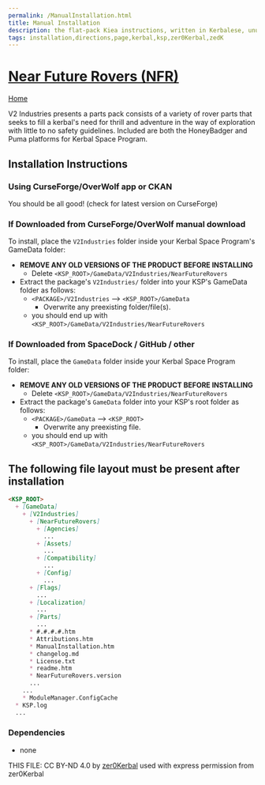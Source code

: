 ```yaml
---
permalink: /ManualInstallation.html
title: Manual Installation
description: the flat-pack Kiea instructions, written in Kerbalese, unusally present
tags: installation,directions,page,kerbal,ksp,zer0Kerbal,zedK
---
```

<!-- ManualInstallation.md v1.0.0.0
Near Future Rovers (NFR)
created: 26 Apr 2023
updated:

TEMPLATE: ManualInstallation.md v1.1.9.1
created: 01 Feb 2022
updated: 26 Apr 2023

based upon work by Lisias -->

# [Near Future Rovers (NFR)][mod]

[Home](./index.md)

V2 Industries presents a parts pack consists of a variety of rover parts that seeks to fill a kerbal's need for thrill and adventure in the way of exploration with little to no safety guidelines. Included are both the HoneyBadger and Puma platforms for Kerbal Space Program.

## Installation Instructions

### Using CurseForge/OverWolf app or CKAN

You should be all good! (check for latest version on CurseForge)

### If Downloaded from CurseForge/OverWolf manual download

To install, place the `V2Industries` folder inside your Kerbal Space Program's GameData folder:

* **REMOVE ANY OLD VERSIONS OF THE PRODUCT BEFORE INSTALLING**
  * Delete `<KSP_ROOT>/GameData/V2Industries/NearFutureRovers`
* Extract the package's `V2Industries/` folder into your KSP's GameData folder as follows:
  * `<PACKAGE>/V2Industries` --> `<KSP_ROOT>/GameData`
    * Overwrite any preexisting folder/file(s).
  * you should end up with `<KSP_ROOT>/GameData/V2Industries/NearFutureRovers`

### If Downloaded from SpaceDock / GitHub / other

To install, place the `GameData` folder inside your Kerbal Space Program folder:

* **REMOVE ANY OLD VERSIONS OF THE PRODUCT BEFORE INSTALLING**
  * Delete `<KSP_ROOT>/GameData/V2Industries/NearFutureRovers`
* Extract the package's `GameData` folder into your KSP's root folder as follows:
  * `<PACKAGE>/GameData` --> `<KSP_ROOT>`
    * Overwrite any preexisting file.
  * you should end up with `<KSP_ROOT>/GameData/V2Industries/NearFutureRovers`

## The following file layout must be present after installation

```markdown
<KSP_ROOT>
  + [GameData]
    + [V2Industries]
      + [NearFutureRovers]
        + [Agencies]
          ...
        + [Assets]
          ...
        + [Compatibility]
          ...
        + [Config]
          ...
      + [Flags]
        ...
      + [Localization]
        ...
      + [Parts]
        ...
      * #.#.#.#.htm
      * Attributions.htm
      * ManualInstallation.htm
      * changelog.md
      * License.txt
      * readme.htm
      * NearFutureRovers.version
      ...
    ...
    * ModuleManager.ConfigCache
  * KSP.log
  ...
```

### Dependencies

* none

THIS FILE: CC BY-ND 4.0 by [zer0Kerbal](https://github.com/zer0Kerbal)
  used with express permission from zer0Kerbal

[mod]: https://www.curseforge.com/kerbal/ksp-mods/NearFutureRovers "Near Future Rovers (NFR)"